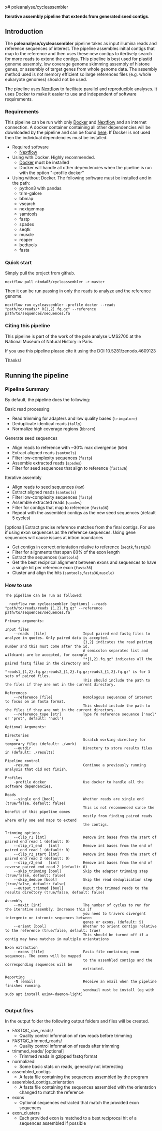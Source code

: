 
x# poleanalyse/cycleassembler

**Iterative assembly pipeline that extends from generated seed contigs**.

## Introduction

The **poleanalyse/cycleassembler** pipeline takes as input illumina reads and reference sequences of interest. The pipeline assembles initial contigs that map to the reference and then uses these new contigs to itertively search for more reads to extend the contigs. This pipeline is best used for plastid genome assembly, low coverage genome skimming assembly of histone genes, or assembly of target genes from whole genome data. The assembly method used is not memory efficient so large references files (e.g. whole eukaryote genomes) should not be used.

The pipeline uses [Nextflow](https://www.nextflow.io) to facilitate parallel and reproducible analyses. It uses Docker to make it easier to use and independent of software requirements.

### Requirements

This pipeline can be run with only [Docker](https://docs.docker.com/engine/installation/) and [Nextflow](https://www.nextflow.io) and an internet connection. A docker container containing all other dependencies will be downloaded by the pipeline and can be found [here](https://hub.docker.com/repository/docker/poleanalyse/cycleassembler). If Docker is not used then the individual dependencies must be installed.

* Required software
    - [Nextflow](https://www.nextflow.io)
* Using with Docker. Highly recommended.
    - [Docker](https://docs.docker.com/engine/installation/) must be installed 
    - Docker will handle all other dependencies when the pipeline is run with the option "-profile docker"
* Using without Docker. The following software must be installed and in the path:
    - python3 with pandas
    - trim-galore
    - bbmap
    - vsearch
    - nextgenmap
    - samtools
    - fastp
    - spades
    - seqtk
    - muscle
    - reaper
    - bedtools
    - fasta

### Quick start

Simply pull the project from github.

`nextflow pull ntoda03/cycleassembler -r master`

Then it can be run passing in only the reads to analyze and the reference genome.

`nextflow run cycleassembler -profile docker --reads "path/to/reads/*_R{1,2}.fq.gz" --reference path/to/sequences/sequences.fa`

### Citing this pipeline

This pipeline is part of the work of the pole analyse UMS2700 at the National Museum of Natural History in Paris.

If you use this pipeline please cite it using the DOI 10.5281/zenodo.4609123

Thanks!

## Running the pipeline

### Pipeline Summary

By default, the pipeline does the following:

Basic read processing
* Read trimming for adapters and low quality bases (`trimgalore`)
* Deduplicate identical reads (`tally`)
* Normalize high coverage regions (`bbnorm`)

Generate seed sequences
 * Align reads to reference with ~30% max divergence (`NGM`)
 * Extract aligned reads (`samtools`)
 * Filter low-complexity sequences (`fastp`)
 * Assemble extracted reads (`spades`)
 * Filter for seed sequences that align to reference (`fasta36`)

Iterative assembly
 * Align reads to seed sequences (`NGM`)
 * Extract aligned reads (`samtools`)
 * Filter low-complexity sequences (`fastp`)
 * Assemble extracted reads (`spades`)
 * Filter for contigs that map to reference (`fasta36`)
 * Repeat with the assembled contigs as the new seed sequences (default 5 cycles)

[optional] Extract precise reference matches from the final contigs. For use if using exon sequences as the reference sequences. Using gene sequences will cause issues at intron boundaries
 * Get contigs in correct orientation relative to reference (`seqtk`,`fastq36`)
 * Filter for alignments that span 80% of the exon length
 * Extract the sequences (`samtools`)
 * Get the best reciprical alignment between exons and sequences to have a single hit per reference exon (`fasta36`)
 * Cluster and align the hits (`samtools`,`fasta36`,`muscle`)

### How to use

```
The pipeline can be run as followed:

  nextflow run cycleassembler [options] --reads "path/to/reads/reads_{1,2}.fq.gz" --reference path/to/sequences/sequences.fa

Primary arguments:

Input files
    --reads  [file]                 Input paired end fastq files to analyze in quotes. Only paired data is accepted.
                                    {1,2} indicates the read pairing number and this must come after the id.
                                    A semicolon separated list and wildcards are be accepted, for eaxmple
                                    "*{1,2}.fq.gz" indicates all the paired fastq files in the directory and
                                    "reads1_{1,2}.fq.gz;reads2_{1,2}.fq.gz;reads3_{1,2}.fq.gz" is for 3 sets of paired files.
                                    This should include the path to the files if they are not in the current directory.

References
    --reference [file]              Homologous sequences of interest to focus on in fasta format.
                                    This should include the path to the files if they are not in the current directory.
    --reference_type [str]          Type fo reference sequence ['nucl' or 'prot', default: 'nucl')

Optional Arguments:

Directories
    -w                              Scratch working directory for temporary files (default: ./work)
    --outdir                        Directory to store results files in (default: ./results)

Pipeline control
    -resume                         Continue a previously running analysis that did not finish.
    
Profiles
    -profile docker                 Use docker to handle all the software dependencies. 

Reads
    --single_end [bool]             Whether reads are single end (true/false, default: false)
                                    This is not recommended since the benefit of this pipeline comes
                                    mostly from finding paired reads where only one end maps to extend
                                    the contigs.

Trimming options
    --clip_r1 [int]                 Remove int bases from the start of paired end read 1 (default: 0)
    --clip_r1_end   [int]           Remove int bases from the end of paired end read 1 (default: 0)
    --clip_r2_start [int]           Remove int bases from the start of paired end read 2 (default: 0)
    --clip_r2_end   [int]           Remove int bases from the end of reverse paired end read 2 (default: 0)
    --skip_trimming [bool]          Skip the adapter trimming step (true/false, default: false)
    --skip_dedupe [bool]            Skip the read deduplication step (true/false, default: false)
    --output_trimmed [bool]         Ouput the trimmed reads to the results directory (true/false, default: false)

Assembly 
    --maxit [int]                   The number of cycles to run for the iterative assembly. Increase this if
                                    you need to travers divergent intergenic or intronic sequences between 
                                    genes or exons. (default: 5)
    --orient [bool]                 Whether to orient contigs relative to the reference (true/false, default: true)
                                    This should be turned off if a contig may have matches in multiple orientations

Exon extraction
    --exons [file]                  Fasta file containing exon sequences. The exons will be mapped
                                    to the assembled contigs and the corresponding sequences will be
                                    extracted.

Reporting
    -N [email]                      Receive an email when the pipeline finishes running.
                                    sendmail must be install (eg with sudo apt install exim4-daemon-light)
                                    
```

### Output files

In the output folder the following output folders and files will be created.

* FASTQC_raw_reads/ 
    - Quality control information of raw reads before trimming
* FASTQC_trimmed_reads/ 
    - Quality control information of reads after trimming
* trimmed_reads/ [optional] 
    - Trimmed reads in gzipped fastq format
* normalized
    - Some basic stats on reads, generally not interesting
* assembled_contigs
    - A fasta file containing the sequences assembled by the program
* assembled_contigs_orientation
    - A fasta file containing the sequences assembled with the orientation changed to match the reference
* exons
    - Optional sequences extracted that match the provided exon sequences
* exon_clusters
    - Each provided exon is matched to a best reciprocal hit of a sequences assembled if possible
